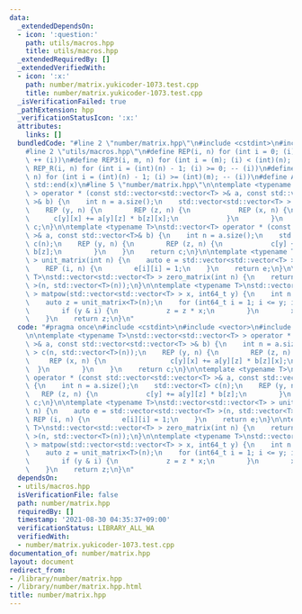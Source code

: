 ```yaml
---
data:
  _extendedDependsOn:
  - icon: ':question:'
    path: utils/macros.hpp
    title: utils/macros.hpp
  _extendedRequiredBy: []
  _extendedVerifiedWith:
  - icon: ':x:'
    path: number/matrix.yukicoder-1073.test.cpp
    title: number/matrix.yukicoder-1073.test.cpp
  _isVerificationFailed: true
  _pathExtension: hpp
  _verificationStatusIcon: ':x:'
  attributes:
    links: []
  bundledCode: "#line 2 \"number/matrix.hpp\"\n#include <cstdint>\n#include <vector>\n\
    #line 2 \"utils/macros.hpp\"\n#define REP(i, n) for (int i = 0; (i) < (int)(n);\
    \ ++ (i))\n#define REP3(i, m, n) for (int i = (m); (i) < (int)(n); ++ (i))\n#define\
    \ REP_R(i, n) for (int i = (int)(n) - 1; (i) >= 0; -- (i))\n#define REP3R(i, m,\
    \ n) for (int i = (int)(n) - 1; (i) >= (int)(m); -- (i))\n#define ALL(x) std::begin(x),\
    \ std::end(x)\n#line 5 \"number/matrix.hpp\"\n\ntemplate <typename T>\nstd::vector<std::vector<T>\
    \ > operator * (const std::vector<std::vector<T> >& a, const std::vector<std::vector<T>\
    \ >& b) {\n    int n = a.size();\n    std::vector<std::vector<T> > c(n, std::vector<T>(n));\n\
    \    REP (y, n) {\n        REP (z, n) {\n            REP (x, n) {\n          \
    \      c[y][x] += a[y][z] * b[z][x];\n            }\n        }\n    }\n    return\
    \ c;\n}\n\ntemplate <typename T>\nstd::vector<T> operator * (const std::vector<std::vector<T>\
    \ >& a, const std::vector<T>& b) {\n    int n = a.size();\n    std::vector<T>\
    \ c(n);\n    REP (y, n) {\n        REP (z, n) {\n            c[y] += a[y][z] *\
    \ b[z];\n        }\n    }\n    return c;\n}\n\ntemplate <typename T>\nstd::vector<std::vector<T>\
    \ > unit_matrix(int n) {\n    auto e = std::vector<std::vector<T> >(n, std::vector<T>(n));\n\
    \    REP (i, n) {\n        e[i][i] = 1;\n    }\n    return e;\n}\n\ntemplate <typename\
    \ T>\nstd::vector<std::vector<T> > zero_matrix(int n) {\n    return std::vector<std::vector<T>\
    \ >(n, std::vector<T>(n));\n}\n\ntemplate <typename T>\nstd::vector<std::vector<T>\
    \ > matpow(std::vector<std::vector<T> > x, int64_t y) {\n    int n = x.size();\n\
    \    auto z = unit_matrix<T>(n);\n    for (int64_t i = 1; i <= y; i <<= 1) {\n\
    \        if (y & i) {\n            z = z * x;\n        }\n        x = x * x;\n\
    \    }\n    return z;\n}\n"
  code: "#pragma once\n#include <cstdint>\n#include <vector>\n#include \"../utils/macros.hpp\"\
    \n\ntemplate <typename T>\nstd::vector<std::vector<T> > operator * (const std::vector<std::vector<T>\
    \ >& a, const std::vector<std::vector<T> >& b) {\n    int n = a.size();\n    std::vector<std::vector<T>\
    \ > c(n, std::vector<T>(n));\n    REP (y, n) {\n        REP (z, n) {\n       \
    \     REP (x, n) {\n                c[y][x] += a[y][z] * b[z][x];\n          \
    \  }\n        }\n    }\n    return c;\n}\n\ntemplate <typename T>\nstd::vector<T>\
    \ operator * (const std::vector<std::vector<T> >& a, const std::vector<T>& b)\
    \ {\n    int n = a.size();\n    std::vector<T> c(n);\n    REP (y, n) {\n     \
    \   REP (z, n) {\n            c[y] += a[y][z] * b[z];\n        }\n    }\n    return\
    \ c;\n}\n\ntemplate <typename T>\nstd::vector<std::vector<T> > unit_matrix(int\
    \ n) {\n    auto e = std::vector<std::vector<T> >(n, std::vector<T>(n));\n   \
    \ REP (i, n) {\n        e[i][i] = 1;\n    }\n    return e;\n}\n\ntemplate <typename\
    \ T>\nstd::vector<std::vector<T> > zero_matrix(int n) {\n    return std::vector<std::vector<T>\
    \ >(n, std::vector<T>(n));\n}\n\ntemplate <typename T>\nstd::vector<std::vector<T>\
    \ > matpow(std::vector<std::vector<T> > x, int64_t y) {\n    int n = x.size();\n\
    \    auto z = unit_matrix<T>(n);\n    for (int64_t i = 1; i <= y; i <<= 1) {\n\
    \        if (y & i) {\n            z = z * x;\n        }\n        x = x * x;\n\
    \    }\n    return z;\n}\n"
  dependsOn:
  - utils/macros.hpp
  isVerificationFile: false
  path: number/matrix.hpp
  requiredBy: []
  timestamp: '2021-08-30 04:35:37+09:00'
  verificationStatus: LIBRARY_ALL_WA
  verifiedWith:
  - number/matrix.yukicoder-1073.test.cpp
documentation_of: number/matrix.hpp
layout: document
redirect_from:
- /library/number/matrix.hpp
- /library/number/matrix.hpp.html
title: number/matrix.hpp
---
```

